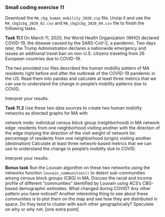 ### Small coding exercise 11

Download the `MA_cbg_human_mobility_2020.zip` file. Unzip it and use the `MA_cbg2cbg_2020_02.csv` and `MA_cbg2cbg_2020_04.csv` file to finish the following tasks.
 

**Task 11.1** On March 11, 2020, the World Health Organization (WHO) declared COVID-19, the disease caused by the SARS-CoV-2, a pandemic. Two days later, the Trump Administration declares a nationwide emergency and issues an additional travel ban on non-U.S. citizens traveling from 26 European countries due to COVID-19. 

The two provided csv files described the human mobility pattern of MA residents right before and after the outbreak of the COVID-19 pandemic in the US. Read them into pandas and calculate at least three metrics that we can use to understand the change in people’s mobility patterns due to COVID. 

Interpret your results.  

 

**Task 11.2** Use these two data sources to create two human mobility networks as directed graphs for MA with          

network node: individual census block group (neighborhood) in MA
network edge: residents from one neighborhood visiting another with the direction of the edge implying the direction of the visit 
weight of network tie: percentage of residents from one neighborhood (origin) visiting another (destination)
Calculate at least three network-based metrics that we can use to understand the change in people’s mobility due to COVID. 

Interpret your results.  

 

**Bonus task** Run the Louvain algorithm on these two networks using the networkx function `louvain_communities()` to detect sub-communities among census block groups (CBG) in MA. Discuss the racial and income profile of different “communities” identified by Louvain using ACS’s CBG-based demographic estimates. What changed during COVID? Any other pattern you have noticed? Another interesting thing to see about these communities is to plot them on the map and see how they are distributed in space. Do they tend to cluster with each other geographically? Speculate on why or why not. [one extra point] 